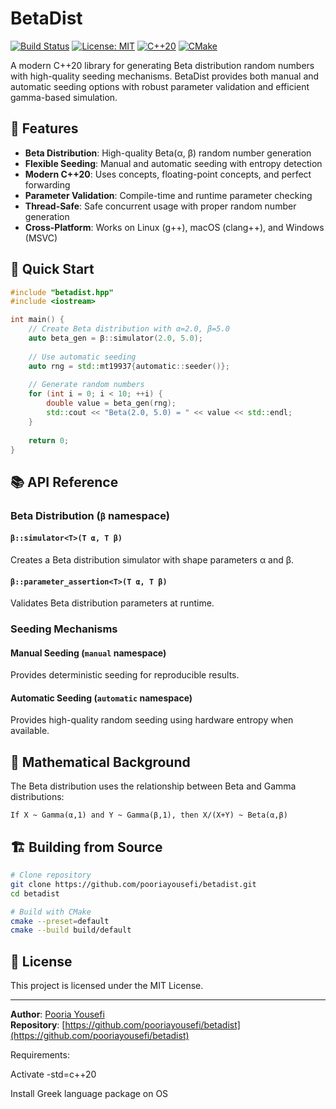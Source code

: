 # BetaDist

[![Build Status](https://github.com/pooriayousefi/betadist/actions/workflows/ci.yml/badge.svg)](https://github.com/pooriayousefi/betadist/actions/workflows/ci.yml)
[![License: MIT](https://img.shields.io/badge/License-MIT-yellow.svg)](https://opensource.org/licenses/MIT)
[![C++20](https://img.shields.io/badge/C%2B%2B-20-blue.svg)](https://en.wikipedia.org/wiki/C%2B%2B20)
[![CMake](https://img.shields.io/badge/CMake-3.20%2B-green.svg)](https://cmake.org/)

A modern C++20 library for generating Beta distribution random numbers with high-quality seeding mechanisms. BetaDist provides both manual and automatic seeding options with robust parameter validation and efficient gamma-based simulation.

## 🚀 Features

- **Beta Distribution**: High-quality Beta(α, β) random number generation
- **Flexible Seeding**: Manual and automatic seeding with entropy detection
- **Modern C++20**: Uses concepts, floating-point concepts, and perfect forwarding
- **Parameter Validation**: Compile-time and runtime parameter checking
- **Thread-Safe**: Safe concurrent usage with proper random number generation
- **Cross-Platform**: Works on Linux (g++), macOS (clang++), and Windows (MSVC)

## 🎯 Quick Start

```cpp
#include "betadist.hpp"
#include <iostream>

int main() {
    // Create Beta distribution with α=2.0, β=5.0
    auto beta_gen = β::simulator(2.0, 5.0);
    
    // Use automatic seeding
    auto rng = std::mt19937{automatic::seeder()};
    
    // Generate random numbers
    for (int i = 0; i < 10; ++i) {
        double value = beta_gen(rng);
        std::cout << "Beta(2.0, 5.0) = " << value << std::endl;
    }
    
    return 0;
}
```

## 📚 API Reference

### Beta Distribution (`β` namespace)

#### `β::simulator<T>(T α, T β)`
Creates a Beta distribution simulator with shape parameters α and β.

#### `β::parameter_assertion<T>(T α, T β)`
Validates Beta distribution parameters at runtime.

### Seeding Mechanisms

#### Manual Seeding (`manual` namespace)
Provides deterministic seeding for reproducible results.

#### Automatic Seeding (`automatic` namespace)  
Provides high-quality random seeding using hardware entropy when available.

## 🔬 Mathematical Background

The Beta distribution uses the relationship between Beta and Gamma distributions:
```
If X ~ Gamma(α,1) and Y ~ Gamma(β,1), then X/(X+Y) ~ Beta(α,β)
```

## 🏗️ Building from Source

```bash
# Clone repository
git clone https://github.com/pooriayousefi/betadist.git
cd betadist

# Build with CMake
cmake --preset=default
cmake --build build/default
```

## 📄 License

This project is licensed under the MIT License.

---

**Author**: [Pooria Yousefi](https://github.com/pooriayousefi)  
**Repository**: [https://github.com/pooriayousefi/betadist](https://github.com/pooriayousefi/betadist)

Requirements:

Activate -std=c++20

Install Greek language package on OS
